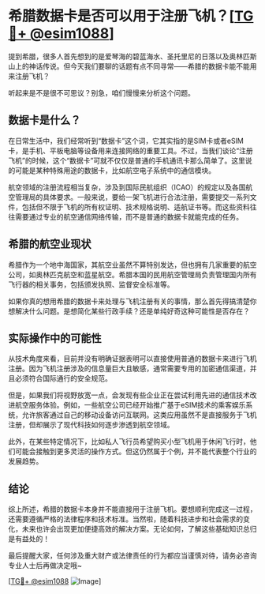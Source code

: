 # 希腊数据卡是否可以用于注册飞机？[[TG💪+ @esim1088](https://t.me/s/esim1088)]

提到希腊，很多人首先想到的是爱琴海的碧蓝海水、圣托里尼的日落以及奥林匹斯山上的神话传说。但今天我们要聊的话题有点不同寻常——希腊的数据卡能不能用来注册飞机？

听起来是不是很不可思议？别急，咱们慢慢来分析这个问题。

## 数据卡是什么？

在日常生活中，我们经常听到“数据卡”这个词，它其实指的是SIM卡或者eSIM卡，是手机、平板电脑等设备用来连接网络的重要工具。不过，当我们谈论“注册飞机”的时候，这个“数据卡”可就不仅仅是普通的手机通讯卡那么简单了。这里说的可能是某种特殊用途的数据卡，比如航空电子系统中的通信模块。

航空领域的注册流程相当复杂，涉及到国际民航组织（ICAO）的规定以及各国航空管理局的具体要求。一般来说，要给一架飞机进行合法注册，需要提交一系列文件，包括但不限于飞机的所有权证明、技术规格说明、适航证书等。而这些资料往往需要通过专业的航空通信网络传输，而不是普通的数据卡就能完成的任务。

## 希腊的航空业现状

希腊作为一个地中海国家，其航空业虽然不算特别发达，但也拥有几家重要的航空公司，如奥林匹克航空和蓝星航空。希腊本国的民用航空管理局负责管理国内所有飞行器的相关事务，包括颁发执照、监督安全标准等。

如果你真的想用希腊的数据卡来处理与飞机注册有关的事情，那么首先得搞清楚你想解决什么问题。是想简化某些行政手续？还是单纯好奇这种可能性是否存在？

## 实际操作中的可能性

从技术角度来看，目前并没有明确证据表明可以直接使用普通的数据卡来进行飞机注册。因为飞机注册涉及的信息量巨大且敏感，通常需要专用的加密通信渠道，并且必须符合国际通行的安全规范。

但是，如果我们将视野放宽一点，会发现有些企业正在尝试利用先进的通信技术改进航空服务体验。例如，一些航空公司已经开始推广基于eSIM技术的乘客娱乐系统，允许旅客通过自己的移动设备访问互联网。这类应用虽然不是直接服务于飞机注册，但却展示了现代科技如何逐步渗透到航空领域。

此外，在某些特定情况下，比如私人飞行员希望购买小型飞机用于休闲飞行时，他们可能会接触到更多灵活的操作方式。但这仍然属于个例，并不能代表整个行业的发展趋势。

## 结论

综上所述，希腊的数据卡本身并不能直接用于注册飞机。要想顺利完成这一过程，还需要遵循严格的法律程序和技术标准。当然啦，随着科技进步和社会需求的变化，未来也许会出现更加便捷高效的解决方案。无论如何，了解这些基础知识总归是有益处的！

最后提醒大家，任何涉及重大财产或法律责任的行为都应当谨慎对待，请务必咨询专业人士后再做决定哦~

[[TG💪+ @esim1088](https://t.me/s/esim1088) ![Image](https://i.postimg.cc/4NQfJmqS/Snipaste-2025-05-13-00-14-12.png)]
